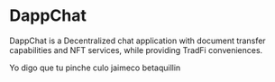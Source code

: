 # DappChat
DappChat is a Decentralized chat application with document transfer capabilities and NFT services, while providing TradFi conveniences.


Yo digo que tu pinche culo jaimeco betaquillin
